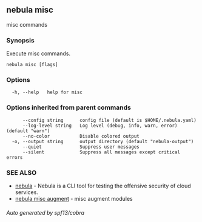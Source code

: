 ## nebula misc

misc commands

### Synopsis

Execute misc commands.

```
nebula misc [flags]
```

### Options

```
  -h, --help   help for misc
```

### Options inherited from parent commands

```
      --config string      config file (default is $HOME/.nebula.yaml)
      --log-level string   Log level (debug, info, warn, error) (default "warn")
      --no-color           Disable colored output
  -o, --output string      output directory (default "nebula-output")
      --quiet              Suppress user messages
      --silent             Suppress all messages except critical errors
```

### SEE ALSO

* [nebula](nebula.md)	 - Nebula is a CLI tool for testing the offensive security of cloud services.
* [nebula misc augment](nebula_misc_augment.md)	 - misc augment modules

###### Auto generated by spf13/cobra
